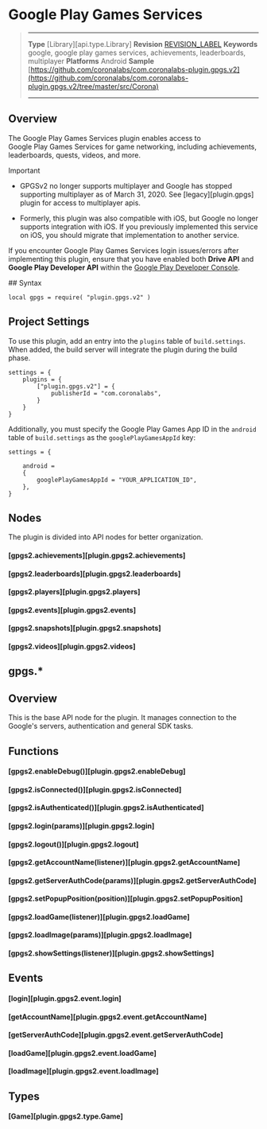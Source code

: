 # Google Play Games Services

> --------------------- ------------------------------------------------------------------------------------------
> __Type__              [Library][api.type.Library]
> __Revision__          [REVISION_LABEL](REVISION_URL)
> __Keywords__          google, google play games services, achievements, leaderboards, multiplayer
> __Platforms__         Android
> __Sample__            [https://github.com/coronalabs/com.coronalabs-plugin.gpgs.v2](https://github.com/coronalabs/com.coronalabs-plugin.gpgs.v2/tree/master/src/Corona)
> --------------------- ------------------------------------------------------------------------------------------



## Overview

The Google Play Games Services plugin enables access to <nobr>Google Play Games Services</nobr> for game networking, including achievements, leaderboards, quests, videos, and more.

<div class="guide-notebox-imp">
<div class="notebox-title-imp">Important</div>

* GPGSv2 no longer supports multiplayer and Google has stopped supporting multiplayer as of March 31, 2020. See [legacy][plugin.gpgs] plugin for access to multiplayer apis.

* Formerly, this plugin was also compatible with iOS, but Google no longer supports integration with iOS. If you previously implemented this service on iOS, you should migrate that implementation to another service.


</div>

<div class="docs-tip-outer docs-tip-color-alert">
<div class="docs-tip-inner-left">
<div class="fa fa-exclamation-circle" style="font-size: 35px;"></div>
</div>
<div class="docs-tip-inner-right">

If you encounter <nobr>Google Play Games Services</nobr> login issues/errors after implementing this plugin, ensure that you have enabled both __Drive&nbsp;API__ and <nobr>__Google Play Developer API__</nobr> within the [Google Play Developer Console](https://console.developers.google.com/).

</div>
</div>
## Syntax

	local gpgs = require( "plugin.gpgs.v2" )

## Project Settings

To use this plugin, add an entry into the `plugins` table of `build.settings`. When added, the build server will integrate the plugin during the build phase.

	settings = {
		plugins = {
			["plugin.gpgs.v2"] = {
				publisherId = "com.coronalabs",
			}
		}
	}

Additionally, you must specify the <nobr>Google Play Games App ID</nobr> in the `android` table of `build.settings` as the `googlePlayGamesAppId` key:

``````{ brush="lua" gutter="false" first-line="1" highlight="[5]" }
settings = {

	android =
	{
		googlePlayGamesAppId = "YOUR_APPLICATION_ID",
	},
}
``````

## Nodes

The plugin is divided into API nodes for better organization.

#### [gpgs2.achievements][plugin.gpgs2.achievements]

#### [gpgs2.leaderboards][plugin.gpgs2.leaderboards]

#### [gpgs2.players][plugin.gpgs2.players]

#### [gpgs2.events][plugin.gpgs2.events]

#### [gpgs2.snapshots][plugin.gpgs2.snapshots]

#### [gpgs2.videos][plugin.gpgs2.videos]

## gpgs.*

## Overview

This is the base API node for the plugin. It manages connection to the Google's servers, authentication and general SDK tasks.

## Functions

#### [gpgs2.enableDebug()][plugin.gpgs2.enableDebug]

#### [gpgs2.isConnected()][plugin.gpgs2.isConnected]

#### [gpgs2.isAuthenticated()][plugin.gpgs2.isAuthenticated]

#### [gpgs2.login(params)][plugin.gpgs2.login]

#### [gpgs2.logout()][plugin.gpgs2.logout]

#### [gpgs2.getAccountName(listener)][plugin.gpgs2.getAccountName]

#### [gpgs2.getServerAuthCode(params)][plugin.gpgs2.getServerAuthCode]

#### [gpgs2.setPopupPosition(position)][plugin.gpgs2.setPopupPosition]

#### [gpgs2.loadGame(listener)][plugin.gpgs2.loadGame]

#### [gpgs2.loadImage(params)][plugin.gpgs2.loadImage]

#### [gpgs2.showSettings(listener)][plugin.gpgs2.showSettings]

## Events

#### [login][plugin.gpgs2.event.login]

#### [getAccountName][plugin.gpgs2.event.getAccountName]

#### [getServerAuthCode][plugin.gpgs2.event.getServerAuthCode]

#### [loadGame][plugin.gpgs2.event.loadGame]

#### [loadImage][plugin.gpgs2.event.loadImage]

## Types

#### [Game][plugin.gpgs2.type.Game]
